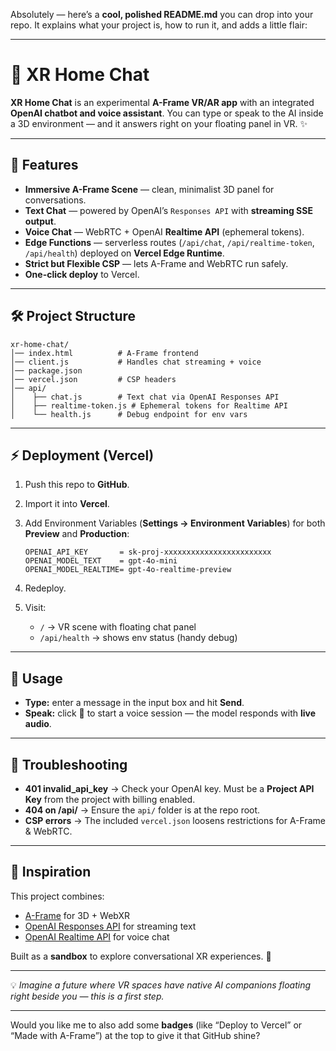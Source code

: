 Absolutely — here’s a **cool, polished README.md** you can drop into your repo. It explains what your project is, how to run it, and adds a little flair:

---

# 🌌 XR Home Chat

**XR Home Chat** is an experimental **A-Frame VR/AR app** with an integrated **OpenAI chatbot and voice assistant**.
You can type or speak to the AI inside a 3D environment — and it answers right on your floating panel in VR. ✨

---

## 🚀 Features

* **Immersive A-Frame Scene** — clean, minimalist 3D panel for conversations.
* **Text Chat** — powered by OpenAI’s `Responses API` with **streaming SSE output**.
* **Voice Chat** — WebRTC + OpenAI **Realtime API** (ephemeral tokens).
* **Edge Functions** — serverless routes (`/api/chat`, `/api/realtime-token`, `/api/health`) deployed on **Vercel Edge Runtime**.
* **Strict but Flexible CSP** — lets A-Frame and WebRTC run safely.
* **One-click deploy** to Vercel.

---

## 🛠️ Project Structure

```
xr-home-chat/
│── index.html          # A-Frame frontend
│── client.js           # Handles chat streaming + voice
│── package.json
│── vercel.json         # CSP headers
│── api/
│    ├── chat.js        # Text chat via OpenAI Responses API
│    ├── realtime-token.js # Ephemeral tokens for Realtime API
│    └── health.js      # Debug endpoint for env vars
```

---

## ⚡ Deployment (Vercel)

1. Push this repo to **GitHub**.
2. Import it into **Vercel**.
3. Add Environment Variables (**Settings → Environment Variables**) for both **Preview** and **Production**:

   ```
   OPENAI_API_KEY       = sk-proj-xxxxxxxxxxxxxxxxxxxxxxxx
   OPENAI_MODEL_TEXT    = gpt-4o-mini
   OPENAI_MODEL_REALTIME= gpt-4o-realtime-preview
   ```
4. Redeploy.
5. Visit:

   * `/` → VR scene with floating chat panel
   * `/api/health` → shows env status (handy debug)

---

## 🎤 Usage

* **Type:** enter a message in the input box and hit **Send**.
* **Speak:** click 🎤 to start a voice session — the model responds with **live audio**.

---

## 🧩 Troubleshooting

* **401 invalid\_api\_key** → Check your OpenAI key. Must be a **Project API Key** from the project with billing enabled.
* **404 on /api/** → Ensure the `api/` folder is at the repo root.
* **CSP errors** → The included `vercel.json` loosens restrictions for A-Frame & WebRTC.

---

## 🌟 Inspiration

This project combines:

* [A-Frame](https://aframe.io/) for 3D + WebXR
* [OpenAI Responses API](https://platform.openai.com/docs/guides/responses) for streaming text
* [OpenAI Realtime API](https://platform.openai.com/docs/guides/realtime) for voice chat

Built as a **sandbox** to explore conversational XR experiences. 🚀

---

💡 *Imagine a future where VR spaces have native AI companions floating right beside you — this is a first step.*

---

Would you like me to also add some **badges** (like “Deploy to Vercel” or “Made with A-Frame”) at the top to give it that GitHub shine?
